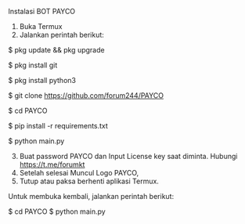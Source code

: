 Instalasi BOT PAYCO

1. Buka Termux
2. Jalankan perintah berikut:

$ pkg update && pkg upgrade

$ pkg install git

$ pkg install python3

$ git clone https://github.com/forum244/PAYCO

$ cd PAYCO

$ pip install -r requirements.txt

$ python main.py

3. Buat password PAYCO dan Input License key saat diminta. Hubungi https://t.me/forumkt
4. Setelah selesai Muncul Logo PAYCO, 
5. Tutup atau paksa berhenti aplikasi Termux.

Untuk membuka kembali, jalankan perintah berikut:

$ cd PAYCO
$ python main.py